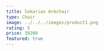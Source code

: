```yaml
---
title: Sakarias Armchair
type: Chair
image: ../../../images/product1.png
rating: 5
price: 39200
featured: true
---
```

